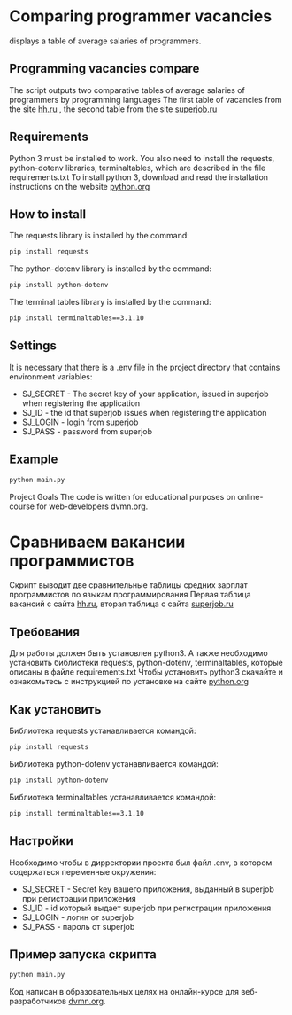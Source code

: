 # Comparing programmer vacancies
 displays a table of average salaries of programmers.

## Programming vacancies compare
The script outputs two comparative tables of average salaries of programmers by programming languages
The first table of vacancies from the site [hh.ru](https://hh.ru) , the second table from the site [superjob.ru](https://superjob.ru)


## Requirements
Python 3 must be installed to work. You also need to install the requests, python-dotenv libraries,
terminaltables, which are described in the file requirements.txt
To install python 3, download and read the installation instructions on the website [python.org](https://www.python.org/downloads/)


## How to install
The requests library is installed by the command:
```bash
pip install requests
```
The python-dotenv library is installed by the command:
```bash
pip install python-dotenv
```
The terminal tables library is installed by the command:
```bash
pip install terminaltables==3.1.10
```

## Settings
It is necessary that there is a .env file in the project directory that contains environment variables:
* SJ_SECRET - The secret key of your application, issued in superjob when registering the application
* SJ_ID - the id that superjob issues when registering the application
* SJ_LOGIN - login from superjob
* SJ_PASS - password from superjob
## Example
```bash
python main.py
```

Project Goals
The code is written for educational purposes on online-course for web-developers dvmn.org.


# Сравниваем вакансии программистов
Скрипт выводит две сравнительные таблицы средних зарплат программистов по языкам программирования
Первая таблица вакансий с сайта [hh.ru](https://hh.ru), вторая таблица с сайта [superjob.ru](https://superjob.ru)

## Требования
Для работы должен быть установлен python3. А также необходимо установить библиотеки requests, python-dotenv, 
terminaltables, которые описаны в файле requirements.txt
Чтобы установить python3 скачайте и ознакомьтесь с инструкцией по установке на сайте [python.org](https://www.python.org/downloads/)

## Как установить
Библиотека requests устанавливается командой:
```bash
pip install requests
```
Библиотека python-dotenv устанавливается командой:
```bash
pip install python-dotenv
```
Библиотека terminaltables устанавливается командой:
```bash
pip install terminaltables==3.1.10
```

## Настройки
Необходимо чтобы в дирректории проекта был файл .env, в котором содержаться переменные окружения:
* SJ_SECRET - Secret key вашего приложения, выданный в superjob при регистрации приложения
* SJ_ID - id который выдает superjob при регистрации приложения
* SJ_LOGIN - логин от superjob
* SJ_PASS - пароль от superjob
## Пример запуска скрипта
```bash
python main.py
```

Код написан в образовательных целях на онлайн-курсе для веб-разработчиков [dvmn.org](https://dvmn.org).